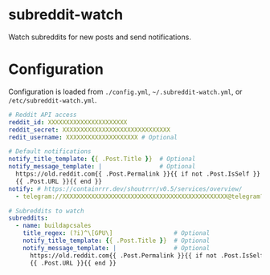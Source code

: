 # subreddit-watch

Watch subreddits for new posts and send notifications.

# Configuration

Configuration is loaded from `./config.yml`, `~/.subreddit-watch.yml`, or `/etc/subreddit-watch.yml`.

```yaml
# Reddit API access
reddit_id: XXXXXXXXXXXXXXXXXXXXXX
reddit_secret: XXXXXXXXXXXXXXXXXXXXXXXXXXXXXX
redit_username: XXXXXXXXXXXXXXXXXXXX # Optional

# Default notifications
notify_title_template: {{ .Post.Title }}  # Optional
notify_message_template: |                # Optional
  https://old.reddit.com{{ .Post.Permalink }}{{ if not .Post.IsSelf }}
  {{ .Post.URL }}{{ end }}
notify: # https://containrrr.dev/shoutrrr/v0.5/services/overview/
  - telegram://XXXXXXXXXXXXXXXXXXXXXXXXXXXXXXXXXXXXXXXXXXXXXX@telegram?chats=-1001111111111&Preview=false

# Subreddits to watch
subreddits:
  - name: buildapcsales
    title_regex: (?i)^\[GPU\]                 # Optional
    notify_title_template: {{ .Post.Title }}  # Optional
    notify_message_template: |                # Optional
      https://old.reddit.com{{ .Post.Permalink }}{{ if not .Post.IsSelf }}
      {{ .Post.URL }}{{ end }}
```